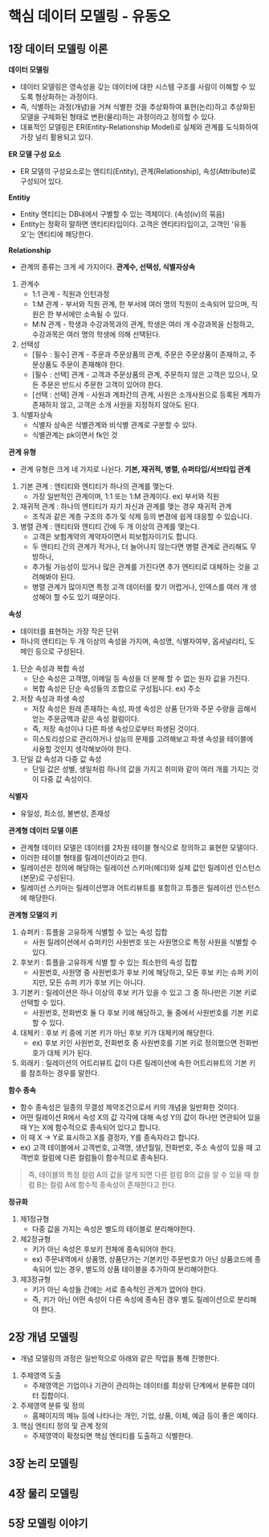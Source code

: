 # 핵심 데이터 모델링 - 유동오

## 1장 데이터 모델링 이론

**데이터 모델링**

* 데이터 모델링은 영속성을 갖는 데이터에 대한 시스템 구조를 사람이 이해할 수 있도록 형상화하는 과정이다.
* 즉, 식별하는 과정(개념)을 거쳐 식별한 것을 추상화하여 표현(논리)하고 추상화된 모델을 구체화된 형태로 변환(물리)하는 과정이라고 정의할 수 있다.
* 대표적인 모델링은 ER(Entity-Relationship Model)로 실체와 관계를 도식화하여 가장 널리 활용되고 있다.

**ER 모델 구성 요소**

* ER 모델의 구성요소로는 엔티티(Entity), 관계(Relationship), 속성(Attribute)로 구성되어 있다.

**Entitiy**

* Entity 엔티티는 DB내에서 구별할 수 있는 객체이다. (속성(iv)의 묶음)
* Entity는 정확히 말하면 엔티티타입이다. 고객은 엔티티타입이고, 고객인 '유동오'는 엔티티에 해당한다.

**Relationship**

* 관계의 종류는 크게 세 가지이다. **관계수, 선택성, 식별자상속**

1. 관계수
    * 1:1 관계 - 직원과 인턴과정
    * 1:M 관계 - 부서와 직원 관계, 한 부서에 여러 명의 직원이 소속되어 있으며, 직원은 한 부서에만 소속될 수 있다.
    * M:N 관계 - 학생과 수강과목과의 관계, 학생은 여러 개 수강과목을 신청하고, 수강과목은 여러 명의 학생에 의해 선택된다.
2. 선택성
    * [필수 : 필수] 관계 - 주문과 주문상품의 관계, 주문은 주문상품이 존재하고, 주문상품도 주문이 존재해야 한다.
    * [필수 : 선택] 관계 - 고객과 주문상품의 관계, 주문하지 않은 고객은 있으나, 모든 주문은 반드시 주문한 고객이 있어야 한다.
    * [선택 : 선택] 관계 - 사원과 계좌간의 관계, 사원은 소개사원으로 등록된 계좌가 존재하지 않고, 고객은 소개 사원을 지정하지 않아도 된다.
3. 식별자상속
    * 식별자 상속은 식별관계와 비식별 관계로 구분할 수 있다.
    * 식별관계는 pk이면서 fk인 것

**관계 유형**

* 관계 유형은 크게 네 가지로 나뉜다. **기본, 재귀적, 병렬, 슈퍼타입/서브타입 관계**

1. 기본 관계 : 엔티티와 엔티티가 하나의 관계를 맺는다. 
    * 가장 일반적인 관계이며, 1:1 또는 1:M 관계이다. ex) 부서와 직원
2. 재귀적 관계 : 하나의 엔티티가 자기 자신과 관계를 맺는 경우 재귀적 관계
    * 조직과 같은 계층 구조의 추가 및 삭제 등의 변경에 쉽게 대응할 수 있습니다.
3. 병렬 관계 : 엔티티와 엔티티 간에 두 개 이상의 관계를 맺는다.
    * 고객은 보험계약의 계약자이면서 피보험자이기도 합니다.
    * 두 엔티티 간의 관계가 적거나, 더 늘어나지 않는다면 병렬 관계로 관리해도 무방하나,
    * 추가될 가능성이 있거나 많은 관계를 가진다면 추가 엔티티로 대체하는 것을 고려해봐야 된다.
    * 병렬 관계가 많아지면 특정 고객 데이터를 찾기 어렵거나, 인덱스를 여러 개 생성해야 할 수도 있기 때문이다.

**속성**

* 데이터를 표현하는 가장 작은 단위
* 하나의 엔티티는 두 개 이상의 속성을 가지며, 속성명, 식별자여부, 옵셔널리티, 도메인 등으로 구성된다.

1. 단순 속성과 복합 속성
    * 단순 속성은 고객명, 이메일 등 속성을 더 분해 할 수 없는 원자 값을 가진다.
    * 복합 속성은 단순 속성들의 조합으로 구성됩니다. ex) 주소
2. 저장 속성과 파생 속성
    * 저장 속성은 원래 존재하는 속성, 파생 속성은 상품 단가와 주문 수량을 곱해서 얻는 주문금액과 같은 속성 컬럼이다. 
    * 즉, 저장 속성이나 다른 파생 속성으로부터 파생된 것이다.
    * 히스토리성으로 관리하거나 성능의 문제를 고려해보고 파생 속성을 테이블에 사용할 것인지 생각해보아야 한다.
3. 단일 값 속성과 다중 값 속성
    * 단일 값은 성별, 생일처럼 하나의 값을 가지고 취미와 같이 여러 개를 가지는 것이 다중 값 속성이다.

**식별자**

* 유일성, 최소성, 불변성, 존재성 

**관계형 데이터 모델 이론**

* 관계형 데이터 모델은 데이터를 2차원 테이블 형식으로 정의하고 표현한 모델이다.
* 이러한 테이블 형태를 릴레이션이라고 한다.
* 릴레이션은 정의에 해당하는 릴레이션 스키마(헤더)와 실제 값인 릴레이션 인스턴스(본문)로 구성된다.
* 릴레이션 스키마는 릴레이션명과 어트리뷰트를 포함하고 튜플은 릴레이션 인스턴스에 해당한다.

**관계형 모델의 키**

1. 슈퍼키 : 튜플을 고유하게 식별할 수 있는 속성 집합 
    * 사원 릴레이션에서 슈퍼키인 사원번호 또는 사원명으로 특정 사원을 식별할 수 있다.
2. 후보키 : 튜플을 고유하게 식별 할 수 있는 최소한의 속성 집합
    * 사원번호, 사원명 중 사원번호가 후보 키에 해당하고, 모든 후보 키는 슈퍼 키이지만, 모든 슈퍼 키가 후보 키는 아니다. 
3. 기본키 : 릴레이션은 하나 이상의 후보 키가 있을 수 있고 그 중 하나만은 기본 키로 선택할 수 있다.
    * 사원번호, 전화번호 둘 다 후보 키에 해당하고, 둘 중에서 사원번호를 기본 키로 할 수 있다.
4. 대체키 : 후보 키 중에 기본 키가 아닌 후보 키가 대체키에 해당한다.
    * ex) 후보 키인 사원번호, 전화번호 중 사원번호를 기본 키로 정의했으면 전화번호가 대체 키가 된다.
5. 외래키 : 릴레이션의 어트리뷰트 값이 다른 릴레이션에 속한 어트리뷰트의 기본 키를 참조하는 경우를 말한다.

**함수 종속**

* 함수 종속성은 일종의 무결성 제약조건으로서 키의 개념을 일반화한 것이다.
* 어떤 릴레이션 R에서 속성 X의 값 각각에 대해 속성 Y의 값이 하나만 연관되어 있을 때 Y는 X에 함수적으로 종속되어 있다고 합니다.
* 이 때 X -> Y로 표시하고 X를 결정자, Y를 종속자라고 합니다.
* ex) 고객 테이블에서 고객번호, 고객명, 생년월일, 전화번호, 주소 속성이 있을 때 고객번호 컬럼에 다른 컬럼들이 함수적으로 종속된다.

> 즉, 테이블의 특정 컬럼 A의 값을 알게 되면 다른 컬럼 B의 값을 알 수 있을 때 컬럼 B는 컬럼 A에 함수적 종속성이 존재한다고 한다. 

**정규화**

1. 제1정규형
    * 다중 값을 가지는 속성은 별도의 테이블로 분리해야한다.
2. 제2정규형
    * 키가 아닌 속성은 후보키 전체에 종속되어야 한다.
    * ex) 주문내역에서 상품명, 상품단가는 기본키인 주문번호가 아닌 상품코드에 종속되어 있는 경우, 별도의 상품 테이블을 추가하여 분리해야한다.
3. 제3정규형
    * 키가 아닌 속성들 간에는 서로 종속적인 관계가 없어야 한다.
    * 즉, 키가 아닌 어떤 속성이 다른 속성에 종속된 경우 별도 릴레이션으로 분리해야 한다.

## 2장 개념 모델링

* 개념 모델링의 과정은 일반적으로 아래와 같은 작업을 통해 진행한다.

1. 주제영역 도출
    * 주제영역은 기업이나 기관이 관리하는 데이터를 최상위 단계에서 분류한 데이터 집합이다.
2. 주제영역 분류 및 정의
    * 홈페이지의 메뉴 등에 나타나는 개인, 기업, 상품, 이체, 예금 등이 좋은 예이다.
3. 핵심 엔티티 정의 및 관계 정의
    * 주제영역이 확정되면 핵심 엔티티를 도출하고 식별한다.

## 3장 논리 모델링


## 4장 물리 모델링
 

## 5장 모델링 이야기

